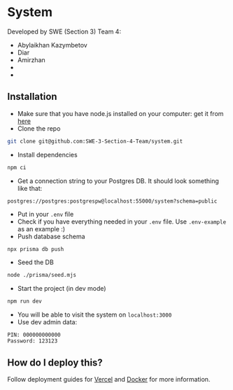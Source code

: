 # System
Developed by SWE (Section 3) Team 4:
- Abylaikhan Kazymbetov
- Diar
- Amirzhan
- 
-

## Installation
- Make sure that you have node.js installed on your computer: get it from [here](https://nodejs.org/en/download/)
- Clone the repo
```bash
git clone git@github.com:SWE-3-Section-4-Team/system.git
```
- Install dependencies
```bash
npm ci
```
- Get a connection string to your Postgres DB. It should look something like that:
```
postgres://postgres:postgrespw@localhost:55000/system?schema=public
```
- Put in your `.env` file
- Check if you have everything needed in your `.env` file. Use `.env-example` as an example :)
- Push database schema
```bash
npx prisma db push
```
- Seed the DB
```bash
node ./prisma/seed.mjs
```
- Start the project (in dev mode)
```bash
npm run dev
```
- You will be able to visit the system on `localhost:3000`
- Use dev admin data:
```
PIN: 000000000000
Password: 123123
```

## How do I deploy this?

Follow deployment guides for [Vercel](https://beta.create.t3.gg/en/deployment/vercel) and [Docker](https://beta.create.t3.gg/en/deployment/docker) for more information.
